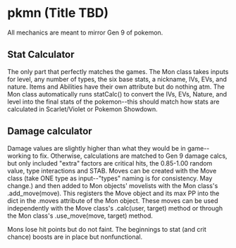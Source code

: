# pkmn (Title TBD)
All mechanics are meant to mirror Gen 9 of pokemon.
## Stat Calculator
The only part that perfectly matches the games. The Mon class takes inputs for level, any number of types, the six base stats, a nickname, IVs, EVs, and nature. Items and Abilities have their own attribute but do nothing atm. The Mon class automatically runs statCalc() to convert the IVs, EVs, Nature, and level into the final stats of the pokemon--this should match how stats are calculated in Scarlet/Violet or Pokemon Showdown.
## Damage calculator
Damage values are slightly higher than what they would be in game--working to fix. Otherwise, calculations are matched to Gen 9 damage calcs, but only included "extra" factors are critical hits, the 0.85-1.00 random value, type interactions and STAB. Moves can be created with the Move class (take ONE type as input--"types" naming is for consistency. May change.) and then added to Mon objects' movelists with the Mon class's .add_move(move). This registers the Move object and its max PP into the dict in the .moves attribute of the Mon object. These moves can be used independently with the Move class's .calc(user, target) method or through the Mon class's .use_move(move, target) method.

Mons lose hit points but do not faint. The beginnings to stat (and crit chance) boosts are in place but nonfunctional.
